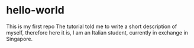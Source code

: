 # hello-world
This is my first repo
The tutorial told me to write a short description of myself, therefore here it is, I am an Italian student, currently in exchange in Singapore.

